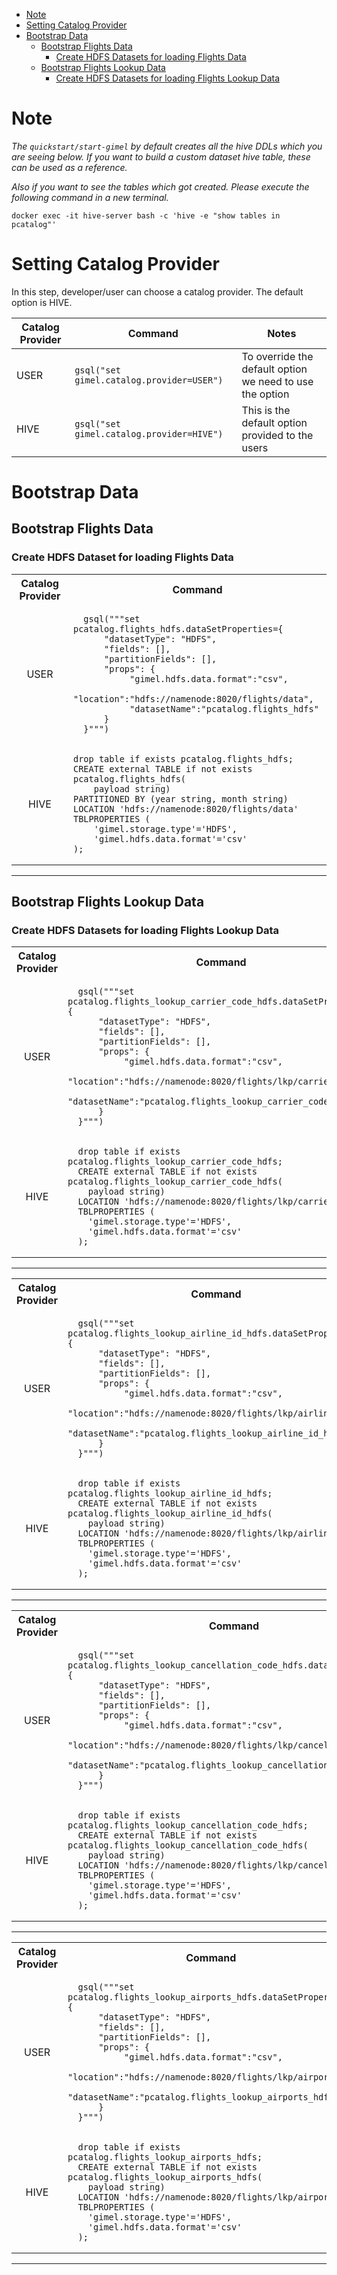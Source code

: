 * [Note](#note)
* [Setting Catalog Provider](#setting-catalog-provider)
* [Bootstrap Data](#bootstrap-data)
   * [Bootstrap Flights Data](#bootstrap-flights-data) 
      * [Create HDFS Datasets for loading Flights Data](#create-hdfs-dataset-for-loading-flights-data)
   * [Bootstrap Flights Lookup Data](#bootstrap-flights-lookup-data)
      * [Create HDFS Datasets for loading Flights Lookup Data](#create-hdfs-datasets-for-loading-flights-lookup-data)

# Note 

*The ```quickstart/start-gimel``` by default creates all the hive DDLs which you are seeing below. 
If you want to build a custom dataset hive table, these can be used as a reference.*

*Also if you want to see the tables which got created. Please execute the following command in a new terminal.*
```
docker exec -it hive-server bash -c 'hive -e "show tables in  pcatalog"'
```


# Setting Catalog Provider
In this step, developer/user can choose a catalog provider. The default option is HIVE.



| Catalog Provider | Command | Notes |
| ---------------- | -------- | -------- |
| USER | ```gsql("set gimel.catalog.provider=USER")``` | To override the default option we need to use the option|
| HIVE | ```gsql("set gimel.catalog.provider=HIVE")``` | This is the default option provided to the users |

# Bootstrap Data

## Bootstrap Flights Data

### Create HDFS Dataset for loading Flights Data
<table>
  <tbody>
    <tr>
      <th align="center">Catalog Provider</th>
      <th align="center">Command</th>
    </tr>
    <tr>
      <td align="center">USER</td>
      <td align="left">
      
      gsql("""set pcatalog.flights_hdfs.dataSetProperties={ 
          "datasetType": "HDFS",
          "fields": [],
          "partitionFields": [],
          "props": {
               "gimel.hdfs.data.format":"csv",
               "location":"hdfs://namenode:8020/flights/data",
               "datasetName":"pcatalog.flights_hdfs"
          }
      }""")
     
   </td>
   </tr>
   <tr>
         <td align="center">HIVE</td>
         <td align="left">
         
    drop table if exists pcatalog.flights_hdfs;
    CREATE external TABLE if not exists pcatalog.flights_hdfs(
        payload string)
    PARTITIONED BY (year string, month string)
    LOCATION 'hdfs://namenode:8020/flights/data'
    TBLPROPERTIES (
        'gimel.storage.type'='HDFS',
        'gimel.hdfs.data.format'='csv'
    );
        
   </td>
   </tr>
  </tbody>
</table>

___________________________________________________________________________________________________________________

## Bootstrap Flights Lookup Data

### Create HDFS Datasets for loading Flights Lookup Data
<table>
  <tbody>
    <tr>
      <th align="center">Catalog Provider</th>
      <th align="center">Command</th>
    </tr>
    <tr>
      <td align="center">USER</td>
      <td align="left">
      
      gsql("""set pcatalog.flights_lookup_carrier_code_hdfs.dataSetProperties={
          "datasetType": "HDFS",
          "fields": [],
          "partitionFields": [],
          "props": {
               "gimel.hdfs.data.format":"csv",
               "location":"hdfs://namenode:8020/flights/lkp/carrier_code",
               "datasetName":"pcatalog.flights_lookup_carrier_code_hdfs"
          }
      }""")
     
   </td>
   </tr>
   <tr>
         <td align="center">HIVE</td>
         <td align="left">
         
      drop table if exists pcatalog.flights_lookup_carrier_code_hdfs;
      CREATE external TABLE if not exists pcatalog.flights_lookup_carrier_code_hdfs(
        payload string)
      LOCATION 'hdfs://namenode:8020/flights/lkp/carrier_code'
      TBLPROPERTIES (
        'gimel.storage.type'='HDFS',
        'gimel.hdfs.data.format'='csv'
      );
        
   </td>
   </tr>
  </tbody>
</table>

___________________________________________________________________________________________________________________
<table>
  <tbody>
    <tr>
      <th align="center">Catalog Provider</th>
      <th align="center">Command</th>
    </tr>
    <tr>
      <td align="center">USER</td>
      <td align="left">
     
      gsql("""set pcatalog.flights_lookup_airline_id_hdfs.dataSetProperties={
          "datasetType": "HDFS",
          "fields": [],
          "partitionFields": [],
          "props": {
               "gimel.hdfs.data.format":"csv",
               "location":"hdfs://namenode:8020/flights/lkp/airline_id",
               "datasetName":"pcatalog.flights_lookup_airline_id_hdfs"
          }
      }""")
     
   </td>
   </tr>
   <tr>
         <td align="center">HIVE</td>
         <td align="left">
      
      drop table if exists pcatalog.flights_lookup_airline_id_hdfs;   
      CREATE external TABLE if not exists pcatalog.flights_lookup_airline_id_hdfs(
        payload string)
      LOCATION 'hdfs://namenode:8020/flights/lkp/airline_id'
      TBLPROPERTIES (
        'gimel.storage.type'='HDFS',
        'gimel.hdfs.data.format'='csv'
      );
        
   </td>
   </tr>
  </tbody>
</table>

___________________________________________________________________________________________________________________
<table>
  <tbody>
    <tr>
      <th align="center">Catalog Provider</th>
      <th align="center">Command</th>
    </tr>
    <tr>
      <td align="center">USER</td>
      <td align="left">
      
      gsql("""set pcatalog.flights_lookup_cancellation_code_hdfs.dataSetProperties={
          "datasetType": "HDFS",
          "fields": [],
          "partitionFields": [],
          "props": {
               "gimel.hdfs.data.format":"csv",
               "location":"hdfs://namenode:8020/flights/lkp/cancellation_code",
               "datasetName":"pcatalog.flights_lookup_cancellation_code_hdfs"
          }
      }""")
     
   </td>
   </tr>
   <tr>
         <td align="center">HIVE</td>
         <td align="left">
      
      drop table if exists pcatalog.flights_lookup_cancellation_code_hdfs;   
      CREATE external TABLE if not exists pcatalog.flights_lookup_cancellation_code_hdfs(
        payload string)
      LOCATION 'hdfs://namenode:8020/flights/lkp/cancellation_code'
      TBLPROPERTIES (
        'gimel.storage.type'='HDFS',
        'gimel.hdfs.data.format'='csv'
      );
        
   </td>
   </tr>
  </tbody>
</table>

___________________________________________________________________________________________________________________
<table>
  <tbody>
    <tr>
      <th align="center">Catalog Provider</th>
      <th align="center">Command</th>
    </tr>
    <tr>
      <td align="center">USER</td>
      <td align="left">
      
      gsql("""set pcatalog.flights_lookup_airports_hdfs.dataSetProperties={
          "datasetType": "HDFS",
          "fields": [],
          "partitionFields": [],
          "props": {
               "gimel.hdfs.data.format":"csv",
               "location":"hdfs://namenode:8020/flights/lkp/airports",
               "datasetName":"pcatalog.flights_lookup_airports_hdfs"
          }
      }""")
     
   </td>
   </tr>
   <tr>
         <td align="center">HIVE</td>
         <td align="left">
      
      drop table if exists pcatalog.flights_lookup_airports_hdfs;  
      CREATE external TABLE if not exists pcatalog.flights_lookup_airports_hdfs(
        payload string)
      LOCATION 'hdfs://namenode:8020/flights/lkp/airports'
      TBLPROPERTIES (
        'gimel.storage.type'='HDFS',
        'gimel.hdfs.data.format'='csv'
      );
        
   </td>
   </tr>
  </tbody>
</table>

___________________________________________________________________________________________________________________